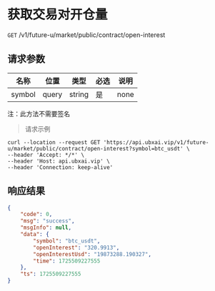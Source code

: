 # 获取交易对开仓量

`GET` /v1/future-u/market/public/contract/open-interest

## 请求参数

| 名称   | 位置  | 类型   | 必选 | 说明 |
| ------ | ----- | ------ | ---- | ---- |
| symbol | query | string | 是   | none |

注：此方法不需要签名

> 请求示例

```shell
curl --location --request GET 'https://api.ubxai.vip/v1/future-u/market/public/contract/open-interest?symbol=btc_usdt' \
--header 'Accept: */*' \
--header 'Host: api.ubxai.vip' \
--header 'Connection: keep-alive'
```

## 响应结果

```json
{
    "code": 0,
    "msg": "success",
    "msgInfo": null,
    "data": {
        "symbol": "btc_usdt",
        "openInterest": "320.9913",
        "openInterestUsd": "19873288.190327",
        "time": 1725509227555
    },
    "ts": 1725509227555
}
```

